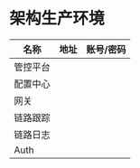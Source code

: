 # 架构生产环境

| 名称     | 地址 | 账号/密码 |
| -------- | ---- | --------- |
| 管控平台 |      |           |
| 配置中心 |      |           |
| 网关     |      |           |
| 链路跟踪 |      |           |
| 链路日志 |      |           |
| Auth     |      |           |

